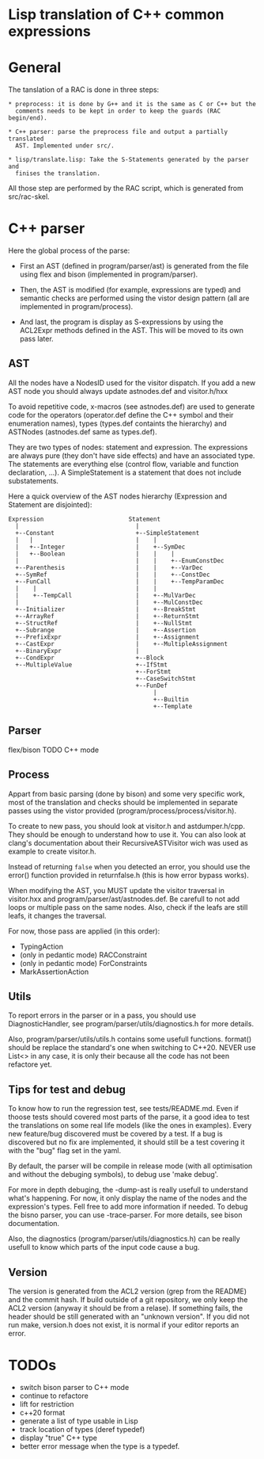 Lisp translation of C++ common expressions
==========================================

General
=======
  The tanslation of a RAC is done in three steps:

    * preprocess: it is done by G++ and it is the same as C or C++ but the
      comments needs to be kept in order to keep the guards (RAC begin/end).

    * C++ parser: parse the preprocess file and output a partially translated
      AST. Implemented under src/.

    * lisp/translate.lisp: Take the S-Statements generated by the parser and
      finises the translation.

  All those step are performed by the RAC script, which is generated from
  src/rac-skel.

C++ parser
==========

Here the global process of the parse:

* First an AST (defined in program/parser/ast) is generated from the file using
  flex and bison (implemented in program/parser).

* Then, the AST is modified (for example, expressions are typed) and semantic
  checks are performed using the vistor design pattern (all are implemented in
  program/process).

* And last, the program is display as S-expressions by using the ACL2Expr
  methods defined in the AST. This will be moved to its own pass later.

AST
---

All the nodes have a NodesID used for the visitor dispatch. If you add a new
AST node you should always update astnodes.def and visitor.h/hxx

To avoid repetitive code, x-macros (see astnodes.def) are used to generate code
for the operators (operator.def define the C++ symbol and their enumeration
names), types (types.def containts the hierarchy) and ASTNodes (astnodes.def
same as types.def).

They are two types of nodes: statement and expression. The expressions are
always pure (they don't have side effects) and have an associated type. The
statements are everything else (control flow, variable and function
declaration, ...). A SimpleStatement is a statement that does not include
substatements.

Here a quick overview of the AST nodes hierarchy (Expression and Statement are
disjointed):
```
Expression                        Statement
  |                                 |
  +--Constant                       +--SimpleStatement
  |   |                             |    |
  |   +--Integer                    |    +--SymDec
  |   +--Boolean                    |    |    |
  |                                 |    |    +--EnumConstDec
  +--Parenthesis                    |    |    +--VarDec
  +--SymRef                         |    |    +--ConstDec
  +--FunCall                        |    |    +--TempParamDec
  |    |                            |    |
  |    +--TempCall                  |    +--MulVarDec
  |                                 |    +--MulConstDec
  +--Initializer                    |    +--BreakStmt
  +--ArrayRef                       |    +--ReturnStmt
  +--StructRef                      |    +--NullStmt
  +--Subrange                       |    +--Assertion
  +--PrefixExpr                     |    +--Assignment
  +--CastExpr                       |    +--MultipleAssignment
  +--BinaryExpr                     |
  +--CondExpr                       +--Block
  +--MultipleValue                  +--IfStmt
                                    +--ForStmt
                                    +--CaseSwitchStmt
                                    +--FunDef
                                         |
                                         +--Builtin
                                         +--Template
```

Parser
------
  flex/bison
  TODO C++ mode

Process
-------

Appart from basic parsing (done by bison) and some very specific work, most of
the translation and checks should be implemented in separate passes using the
vistor provided (program/process/process/visitor.h).

To create to new pass, you should look at visitor.h and astdumper.h/cpp. They
should be enough to understand how to use it. You can also look at clang's
documentation about their RecursiveASTVisitor wich was used as example to
create visitor.h.

Instead of returning `false` when you detected an error, you should use the
error() function provided in returnfalse.h (this is how error bypass works).

When modifying the AST, you MUST update the visitor traversal in visitor.hxx
and program/parser/ast/astnodes.def. Be carefull to not add loops or multiple
pass on the same nodes. Also, check if the leafs are still leafs, it changes
the traversal.

For now, those pass are applied (in this order):

* TypingAction
* (only in pedantic mode) RACConstraint
* (only in pedantic mode) ForConstraints
* MarkAssertionAction

Utils
-----

To report errors in the parser or in a pass, you should use DiagnosticHandler,
see program/parser/utils/diagnostics.h for more details.

Also, program/parser/utils/utils.h contains some usefull functions. format()
should be replace the standard's one when switching to C++20. NEVER use List<>
in any case, it is only their because all the code has not been refactore yet.

Tips for test and debug
--------------

To know how to run the regression test, see tests/README.md. Even if thoose
tests should covered most parts of the parse, it a good idea to test the
translations on some real life models (like the ones in examples). Every new
feature/bug discovered must be covered by a test. If a bug is discovered but no
fix are implemented, it should still be a test covering it with the "bug" flag
set in the yaml.

By default, the parser will be compile in release mode (with all optimisation
and without the debuging symbols), to debug use 'make debug'.

For more in depth debuging, the -dump-ast is really usefull to understand
what's happening. For now, it only display the name of the nodes and the
expression's types. Fell free to add more information if needed. To debug the
bisno parser, you can use -trace-parser. For more details, see bison
documentation.

Also, the diagnostics (program/parser/utils/diagnostics.h) can be really
usefull to know which parts of the input code cause a bug.

Version
-------

The version is generated from the ACL2 version (grep from the README) and the
commit hash. If build outside of a git repository, we only keep the ACL2
version (anyway it should be from a relase). If something fails, the header
should be still generated with an "unknown version". If you did not run make,
version.h does not exist, it is normal if your editor reports an error.

TODOs
=====

* switch bison parser to C++ mode
* continue to refactore
* lift for restriction
* c++20 format
* generate a list of type usable in Lisp
* track location of types (deref typedef)
* display "true" C++ type
* better error message when the type is a typedef.
